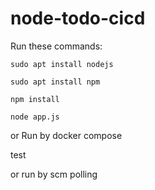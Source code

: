# node-todo-cicd

Run these commands:


`sudo apt install nodejs`


`sudo apt install npm`


`npm install`

`node app.js`

or Run by docker compose

test

or run by scm polling

